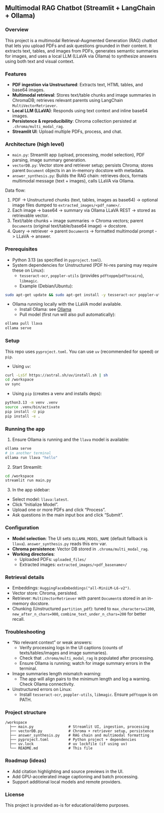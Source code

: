 ## Multimodal RAG Chatbot (Streamlit + LangChain + Ollama)

### Overview
This project is a multimodal Retrieval-Augmented Generation (RAG) chatbot that lets you upload PDFs and ask questions grounded in their content. It extracts text, tables, and images from PDFs, generates semantic summaries for images, and uses a local LLM (LLaVA via Ollama) to synthesize answers using both text and visual context.

### Features
- **PDF ingestion via Unstructured**: Extracts text, HTML tables, and base64 images.
- **Multimodal retrieval**: Stores text/table chunks and image summaries in ChromaDB; retrieves relevant parents using LangChain `MultiVectorRetriever`.
- **Local LLM (LLaVA)**: Responds using text context and inline base64 images.
- **Persistence & reproducibility**: Chroma collection persisted at `.chroma/multi_modal_rag`.
- **Streamlit UI**: Upload multiple PDFs, process, and chat.

### Architecture (high level)
- `main.py`: Streamlit app (upload, processing, model selection), PDF parsing, image summary generation.
- `vectorDB.py`: Vector store and retriever setup; persists Chroma; stores parent `Document` objects in an in-memory docstore with metadata.
- `answer_synthesis.py`: Builds the RAG chain: retrieves docs, formats multimodal message (text + images), calls LLaVA via Ollama.

Data flow:
1) PDF -> Unstructured chunks (text, tables, images as base64) -> optional image files dumped to `extracted_images/<pdf_name>/`.
2) Each image -> base64 -> summary via Ollama LLaVA REST -> stored as retrievable vector.
3) Text/table chunks + image summaries -> Chroma vectors; parent `Document`s (original text/table/base64 image) -> docstore.
4) Query -> retriever -> parent `Document`s -> formatted multimodal prompt -> LLaVA -> answer.

### Prerequisites
- Python 3.13 (as specified in `pyproject.toml`).
- System dependencies for Unstructured (PDF hi-res parsing may require these on Linux):
  - `tesseract-ocr`, `poppler-utils` (provides `pdftoppm`/`pdftocairo`), `libmagic`.
  - Example (Debian/Ubuntu):
```bash
sudo apt-get update && sudo apt-get install -y tesseract-ocr poppler-utils libmagic1
```
- Ollama running locally with the LLaVA model available.
  - Install Ollama: see [Ollama](https://ollama.com)
  - Pull model (first run will also pull automatically):
```bash
ollama pull llava
ollama serve
```

### Setup
This repo uses `pyproject.toml`. You can use `uv` (recommended for speed) or `pip`.

- Using `uv`:
```bash
curl -LsSf https://astral.sh/uv/install.sh | sh
cd /workspace
uv sync
```

- Using `pip` (creates a venv and installs deps):
```bash
python3.13 -m venv .venv
source .venv/bin/activate
pip install -U pip
pip install -e .
```

### Running the app
1) Ensure Ollama is running and the `llava` model is available:
```bash
ollama serve
# in another terminal
ollama run llava "hello"
```
2) Start Streamlit:
```bash
cd /workspace
streamlit run main.py
```
3) In the app sidebar:
- Select model: `llava:latest`.
- Click “Initialize Model”.
- Upload one or more PDFs and click “Process”.
- Ask questions in the main input box and click “Submit”.

### Configuration
- **Model selection**: The UI sets `OLLAMA_MODEL_NAME` (default fallback is `llava`). `answer_synthesis.py` reads this env var.
- **Chroma persistence**: Vector DB stored in `.chroma/multi_modal_rag`.
- **Working directories**:
  - Uploaded PDFs: `uploaded_files/`
  - Extracted images: `extracted_images/<pdf_basename>/`

### Retrieval details
- Embeddings: `HuggingFaceEmbeddings("all-MiniLM-L6-v2")`.
- Vector store: Chroma, persisted.
- Retriever: `MultiVectorRetriever` with parent `Document`s stored in an in-memory docstore.
- Chunking (Unstructured `partition_pdf`): tuned to `max_characters=1200`, `new_after_n_chars=900`, `combine_text_under_n_chars=200` for better recall.

### Troubleshooting
- “No relevant context” or weak answers:
  - Verify processing logs in the UI captions (counts of texts/tables/images and image summaries).
  - Check that `.chroma/multi_modal_rag` is populated after processing.
  - Ensure Ollama is running; watch for image summary errors in the terminal.
- Image summaries length mismatch warning:
  - The app will align pairs to the minimum length and log a warning. Check Ollama connectivity.
- Unstructured errors on Linux:
  - Install `tesseract-ocr`, `poppler-utils`, `libmagic`. Ensure `pdftoppm` is on PATH.

### Project structure
```
/workspace
  ├── main.py                # Streamlit UI, ingestion, processing
  ├── vectorDB.py            # Chroma + retriever setup, persistence
  ├── answer_synthesis.py    # RAG chain and multimodal formatting
  ├── pyproject.toml         # Python project + dependencies
  ├── uv.lock                # uv lockfile (if using uv)
  └── README.md              # This file
```

### Roadmap (ideas)
- Add citation highlighting and source previews in the UI.
- Add GPU-accelerated image captioning and batch processing.
- Support additional local models and remote providers.

### License
This project is provided as-is for educational/demo purposes.

